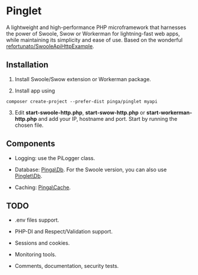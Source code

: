 # Pinglet
A lightweight and high-performance PHP microframework that harnesses the power of Swoole, Swow or Workerman for lightning-fast web apps, while maintaining its simplicity and ease of use. Based on the wonderful [refortunato/SwooleApiHttpExample](https://github.com/refortunato/SwooleApiHttpExample).

## Installation

1. Install Swoole/Swow extension or Workerman package.

2. Install app using

```
composer create-project --prefer-dist pinga/pinglet myapi
```

3. Edit **start-swoole-http.php**, **start-swow-http.php** or **start-workerman-http.php** and add your IP, hostname and port. Start by running the chosen file.

## Components

- Logging: use the PiLogger class.

- Database: [Pinga\Db](https://github.com/getpinga/db). For the Swoole version, you can also use [Pinglet\Db](https://github.com/getpinga/pinglet-db-swoole).

- Caching: [Pinga\Cache](https://github.com/getpinga/cache).

## TODO

- .env files support.

- PHP-DI and Respect/Validation support.

- Sessions and cookies.

- Monitoring tools.

- Comments, documentation, security tests.
